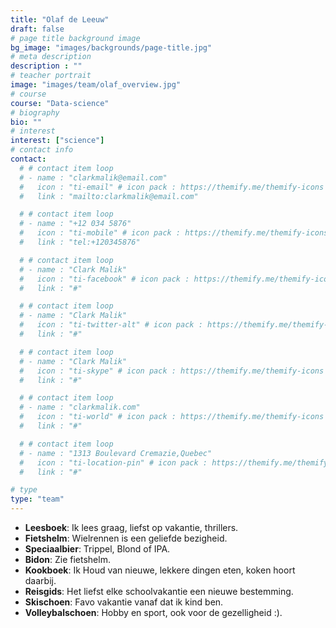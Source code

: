 ```yaml
---
title: "Olaf de Leeuw"
draft: false
# page title background image
bg_image: "images/backgrounds/page-title.jpg"
# meta description
description : ""
# teacher portrait
image: "images/team/olaf_overview.jpg"
# course
course: "Data-science"
# biography
bio: ""
# interest
interest: ["science"]
# contact info
contact:
  # # contact item loop
  # - name : "clarkmalik@email.com"
  #   icon : "ti-email" # icon pack : https://themify.me/themify-icons
  #   link : "mailto:clarkmalik@email.com"

  # # contact item loop
  # - name : "+12 034 5876"
  #   icon : "ti-mobile" # icon pack : https://themify.me/themify-icons
  #   link : "tel:+120345876"

  # # contact item loop
  # - name : "Clark Malik"
  #   icon : "ti-facebook" # icon pack : https://themify.me/themify-icons
  #   link : "#"

  # # contact item loop
  # - name : "Clark Malik"
  #   icon : "ti-twitter-alt" # icon pack : https://themify.me/themify-icons
  #   link : "#"

  # # contact item loop
  # - name : "Clark Malik"
  #   icon : "ti-skype" # icon pack : https://themify.me/themify-icons
  #   link : "#"

  # # contact item loop
  # - name : "clarkmalik.com"
  #   icon : "ti-world" # icon pack : https://themify.me/themify-icons
  #   link : "#"

  # # contact item loop
  # - name : "1313 Boulevard Cremazie,Quebec"
  #   icon : "ti-location-pin" # icon pack : https://themify.me/themify-icons
  #   link : "#"

# type
type: "team"
---
```


* **Leesboek**: Ik lees graag, liefst op vakantie, thrillers.
* **Fietshelm**: Wielrennen is een geliefde bezigheid.
* **Speciaalbier**: Trippel, Blond of IPA.
* **Bidon**: Zie fietshelm.
* **Kookboek**: Ik Houd van nieuwe, lekkere dingen eten, koken hoort daarbij.
* **Reisgids**: Het liefst elke schoolvakantie een nieuwe bestemming.
* **Skischoen**: Favo vakantie vanaf dat ik kind ben.
* **Volleybalschoen**: Hobby en sport, ook voor de gezelligheid :).
